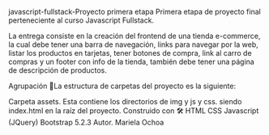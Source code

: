 javascript-fullstack-Proyecto primera etapa
Primera etapa de proyecto final perteneciente al curso Javascript Fullstack.

La entrega consiste en la creación del frontend de una tienda e-commerce, 
la cual debe tener una barra de navegación, links para navegar por la web,
listar los productos en tarjetas, tener botones de compra, link al carro
de compras y un footer con info de la tienda, también debe tener una
página de descripción de productos.

Agrupación
🚀La estructura de carpetas del proyecto es la siguiente:

Carpeta assets. Esta contiene los directorios de img y js y css.
siendo index.html en la raíz del proyecto.
Construido con 🛠
HTML
CSS
Javascript (JQuery)
Bootstrap 5.2.3
Autor.
Mariela Ochoa

